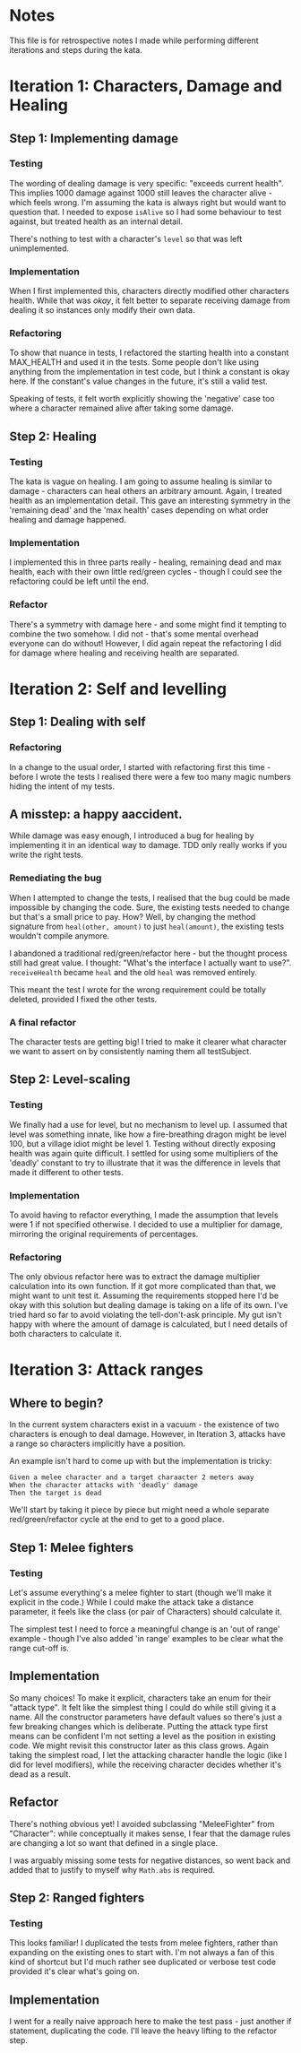 # Notes

This file is for retrospective notes I made while performing different iterations and steps during the kata.

# Iteration 1:  Characters, Damage and Healing
## Step 1: Implementing damage

### Testing
The wording of dealing damage is very specific: "exceeds current health". This implies 1000 damage against 1000 still leaves the character alive - which feels wrong. I'm assuming the kata is always right but would want to question that.
I needed to expose `isAlive` so I had some behaviour to test against, but treated health as an internal detail. 

There's nothing to test with a character's `level` so that was left unimplemented.

### Implementation
When I first implemented this, characters directly modified other characters health. While that was *okay*, it felt better to separate receiving damage from dealing it so instances only modify their own data.

### Refactoring
To show that nuance in tests, I refactored the starting health into a constant MAX_HEALTH and used it in the tests.
Some people don't like using anything from the implementation in test code, but I think a constant is okay here. If the constant's value changes in the future, it's still a valid test.

Speaking of tests, it felt worth explicitly showing the 'negative' case too where a character remained alive after taking some damage.

## Step 2: Healing
### Testing
The kata is vague on healing. I am going to assume healing is similar to damage - characters can heal others an arbitrary amount.
Again, I treated health as an implementation detail. This gave an interesting symmetry in the 'remaining dead' and the 'max health' cases depending on what order healing and damage happened.

### Implementation
I implemented this in three parts really - healing, remaining dead and max health, each with their own little red/green cycles - though I could see the refactoring could be left until the end. 

### Refactor
There's a symmetry with damage here - and some might find it tempting to combine the two somehow. I did not - that's some mental overhead everyone can do without!
However, I did again repeat the refactoring I did for damage where healing and receiving health are separated.

# Iteration 2: Self and levelling
## Step 1: Dealing with self
### Refactoring
In a change to the usual order, I started with refactoring first this time - before I wrote the tests I realised there were a few too many magic numbers hiding the intent of my tests.

## A misstep: a happy aaccident.
While damage was easy enough, I introduced a bug for healing by implementing it in an identical way to damage. TDD only really works if you write the right tests.

### Remediating the bug

When I attempted to change the tests, I realised that the bug could be made impossible by changing the code. Sure, the existing tests needed to change but that's a small price to pay.
How? Well, by changing the method signature from `heal(other, amount)` to just `heal(amount)`, the existing tests wouldn't compile anymore. 

I abandoned a traditional red/green/refactor here - but the thought process still had great value. I thought: "What's the interface I actually want to use?".
`receiveHealth` became `heal` and the old `heal` was removed entirely.

This meant the test I wrote for the wrong requirement could be totally deleted, provided I fixed the other tests.

### A final refactor

The character tests are getting big! I tried to make it clearer what character we want to assert on by consistently naming them all testSubject.

## Step 2: Level-scaling

### Testing

We finally had a use for level, but no mechanism to level up. I assumed that level was something innate, like how a fire-breathing dragon might be level 100, but a village idiot might be level 1. Testing without directly exposing health was again quite difficult. I settled for using some multipliers of the 'deadly' constant to try to illustrate that it was the difference in levels that made it different to other tests.

### Implementation

To avoid having to refactor everything, I made the assumption that levels were 1 if not specified otherwise. I decided to use a multiplier for damage, mirroring the original requirements of percentages.

### Refactoring

The only obvious refactor here was to extract the damage multiplier calculation into its own function. If it got more complicated than that, we might want to unit test it.
Assuming the requirements stopped here I'd be okay with this solution but dealing damage is taking on a life of its own. I've tried hard so far to avoid violating the tell-don't-ask principle. My gut isn't happy with where the amount of damage is calculated, but I need details of both characters to calculate it. 

# Iteration 3: Attack ranges
## Where to begin?

In the current system characters exist in a vacuum - the existence of two characters is enough to deal damage. However, in Iteration 3, attacks have a range so characters implicitly have a position.

An example isn't hard to come up with but the implementation is tricky:
    
    Given a melee character and a target charaacter 2 meters away 
    When the character attacks with 'deadly' damage
    Then the target is dead

We'll start by taking it piece by piece but might need a whole separate red/green/refactor cycle at the end to get to a good place.

## Step 1: Melee fighters
### Testing
Let's assume everything's a melee fighter to start (though we'll make it explicit in the code.) While I could make the attack take a distance parameter, it feels like the class (or pair of Characters) should calculate it.

The simplest test I need to force a meaningful change is an 'out of range' example - though I've also added 'in range' examples to be clear what the range cut-off is.

## Implementation

So many choices! To make it explicit, characters take an enum for their "attack type". It felt like the simplest thing I could do while still giving it a name. All the constructor parameters have default values so there's just a few breaking changes which is deliberate. Putting the attack type first means can be confident I'm not setting a level as the position in existing code. We might revisit this constructor later as this class grows.
Again taking the simplest road, I let the attacking character handle the logic (like I did for level modifiers), while the receiving character decides whether it's dead as a result.

## Refactor

There's nothing obvious yet! I avoided subclassing "MeleeFighter" from "Character": while conceptually it makes sense, I fear that the damage rules are changing a lot so want that defined in a single place.

I was arguably missing some tests for negative distances, so went back and added that to justify to myself why `Math.abs` is required.

## Step 2: Ranged fighters

### Testing
This looks familiar! I duplicated the tests from melee fighters, rather than expanding on the existing ones to start with. I'm not always a fan of this kind of shortcut but I'd much rather see duplicated or verbose test code provided it's clear what's going on.

## Implementation
I went for a really naive approach here to make the test pass - just another if statement, duplicating the code. I'll leave the heavy lifting to the refactor step. 
